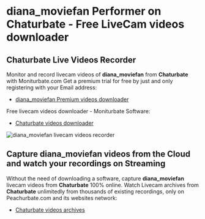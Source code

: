 # diana_moviefan Performer on Chaturbate - Free LiveCam videos downloader

## Chaturbate Live Videos Recorder

Monitor and record livecam videos of **diana_moviefan** from **Chaturbate** with Moniturbate.com
Get a premium trial for free by just and only registering with your Email address:
* [diana_moviefan Premium videos downloader](https://moniturbate.com/request-demo-licence-key.html)

Free livecam videos downloader - Moniturbate Software:
* [Chaturbate videos downloader](https://moniturbate.com/moniturbate-download-software.html)

![diana_moviefan livecam videos recorder](https://peachurnet.com/templates/moniturbate-software.png)


## Capture diana_moviefan videos from the Cloud and watch your recordings on Streaming

Without the need of downloading a software, capture **diana_moviefan** livecam videos from **Chaturbate** 100% online.
Watch Livecam archives from **Chaturbate** unlimitedly from thousands of existing recordings, only on Peachurbate.com and its websites network:
* [Chaturbate videos archives](https://peachurnet.com/)